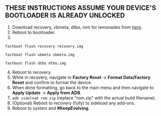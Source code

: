## THESE INSTRUCTIONS ASSUME YOUR DEVICE'S BOOTLOADER IS ALREADY UNLOCKED

1. Download recovery, vbmeta, dtbo, rom for lemonades from [here](https://sourceforge.net/projects/evolution-x/files/lemonades/15/).
2. Reboot to bootloader.
3.
```fastboot flash recovery recovery.img```

```fastboot flash vbmeta vbmeta.img```

```fastboot flash dtbo dtbo.img```

4. Reboot to recovery.
5. While in recovery, navigate to **Factory Reset** → **Format Data/Factory Reset** and confirm to format the device.
6. When done formatting, go back to the main menu and then navigate to **Apply Update** → **Apply from ADB**.
7. `adb sideload rom.zip` (replace "rom.zip" with the actual build filename).
8. (Optional) Reboot to recovery (fully) to sideload any add-ons.
9. Reboot to system and **#KeepEvolving**.
